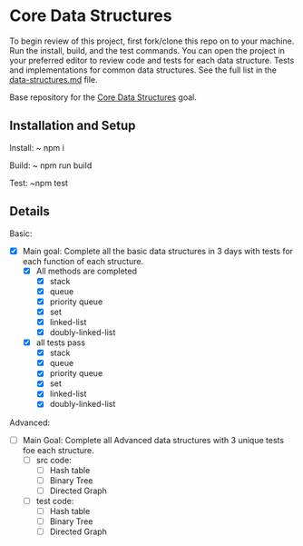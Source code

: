 # Core Data Structures

To begin review of this project, first fork/clone this repo on to your machine. Run the install, build, and the test commands. You can open the project in your preferred editor to review code and tests for each data structure.
Tests and implementations for common data structures. See the full list in the [data-structures.md](data-structures.md) file.

Base repository for the [Core Data Structures](http://jsdev.learnersguild.org/goals/128) goal.

## Installation and Setup

Install: ~ npm i

Build: ~ npm run build

Test: ~npm test

## Details
Basic:
- [x] Main goal: Complete all the basic data structures in 3 days with tests for each function of each structure.
  - [x] All methods are completed
    - [x] stack
    - [x] queue
    - [x] priority queue
    - [x] set  
    - [x] linked-list    
    - [x] doubly-linked-list

  - [x] all tests pass
    - [x] stack
    - [x] queue
    - [x] priority queue
    - [x] set  
    - [x] linked-list    
    - [x] doubly-linked-list

Advanced:
- [ ] Main Goal: Complete all Advanced data structures with 3 unique tests foe each structure.
  - [ ] src code:
    - [ ] Hash table
    - [ ] Binary Tree
    - [ ] Directed Graph
    
  - [ ] test code:
    - [ ] Hash table
    - [ ] Binary Tree
    - [ ] Directed Graph
